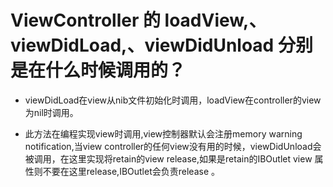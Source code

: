 # ViewController 的 loadView,、viewDidLoad,、viewDidUnload 分别是在什么时候调用的？

* viewDidLoad在view从nib文件初始化时调用，loadView在controller的view为nil时调用。

* 此方法在编程实现view时调用,view控制器默认会注册memory warning notification,当view controller的任何view没有用的时候，viewDidUnload会被调用，在这里实现将retain的view release,如果是retain的IBOutlet view 属性则不要在这里release,IBOutlet会负责release 。